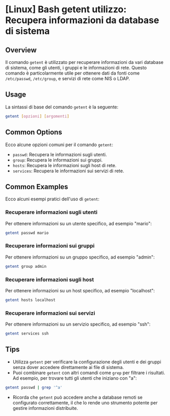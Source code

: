 # [Linux] Bash getent utilizzo: Recupera informazioni da database di sistema

## Overview
Il comando `getent` è utilizzato per recuperare informazioni da vari database di sistema, come gli utenti, i gruppi e le informazioni di rete. Questo comando è particolarmente utile per ottenere dati da fonti come `/etc/passwd`, `/etc/group`, e servizi di rete come NIS o LDAP.

## Usage
La sintassi di base del comando `getent` è la seguente:

```bash
getent [opzioni] [argomenti]
```

## Common Options
Ecco alcune opzioni comuni per il comando `getent`:

- `passwd`: Recupera le informazioni sugli utenti.
- `group`: Recupera le informazioni sui gruppi.
- `hosts`: Recupera le informazioni sugli host di rete.
- `services`: Recupera le informazioni sui servizi di rete.

## Common Examples
Ecco alcuni esempi pratici dell'uso di `getent`:

### Recuperare informazioni sugli utenti
Per ottenere informazioni su un utente specifico, ad esempio "mario":

```bash
getent passwd mario
```

### Recuperare informazioni sui gruppi
Per ottenere informazioni su un gruppo specifico, ad esempio "admin":

```bash
getent group admin
```

### Recuperare informazioni sugli host
Per ottenere informazioni su un host specifico, ad esempio "localhost":

```bash
getent hosts localhost
```

### Recuperare informazioni sui servizi
Per ottenere informazioni su un servizio specifico, ad esempio "ssh":

```bash
getent services ssh
```

## Tips
- Utilizza `getent` per verificare la configurazione degli utenti e dei gruppi senza dover accedere direttamente ai file di sistema.
- Puoi combinare `getent` con altri comandi come `grep` per filtrare i risultati. Ad esempio, per trovare tutti gli utenti che iniziano con "a":

```bash
getent passwd | grep '^a'
```
- Ricorda che `getent` può accedere anche a database remoti se configurato correttamente, il che lo rende uno strumento potente per gestire informazioni distribuite.